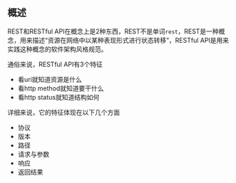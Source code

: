## 概述
REST和RESTful API在概念上是2种东西，REST不是单词`rest`，REST是一种概念，用来描述“资源在网络中以某种表现形式进行状态转移”，RESTful API是用来实践这种概念的软件架构风格规范。

通俗来说，RESTful API有3个特征

- 看uri就知道资源是什么
- 看http method就知道要干什么
- 看http status就知道结构如何

详细来说，它的特征体现在以下几个方面

- 协议
- 版本
- 路径
- 请求与参数
- 响应
- 返回结果
